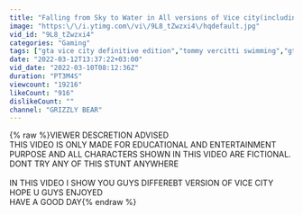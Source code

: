 ```yaml
---
title: "Falling from Sky to Water in All versions of Vice city(including fan made mods)"
image: "https:\/\/i.ytimg.com\/vi\/9L8_tZwzxi4\/hqdefault.jpg"
vid_id: "9L8_tZwzxi4"
categories: "Gaming"
tags: ["gta vice city definitive edition","tommy vercitti swimming","gta vice city games"]
date: "2022-03-12T13:37:22+03:00"
vid_date: "2022-03-10T08:12:36Z"
duration: "PT3M4S"
viewcount: "19216"
likeCount: "916"
dislikeCount: ""
channel: "GRIZZLY BEAR"
---
```

{% raw %}VIEWER DESCRETION ADVISED<br />THIS VIDEO IS ONLY MADE FOR EDUCATIONAL AND ENTERTAINMENT PURPOSE AND ALL CHARACTERS SHOWN IN THIS VIDEO ARE FICTIONAL.<br />DONT TRY ANY OF THIS STUNT ANYWHERE<br /><br />IN THIS VIDEO I SHOW YOU GUYS DIFFEREBT VERSION OF VICE CITY<br />HOPE U GUYS ENJOYED<br />HAVE A GOOD DAY{% endraw %}
